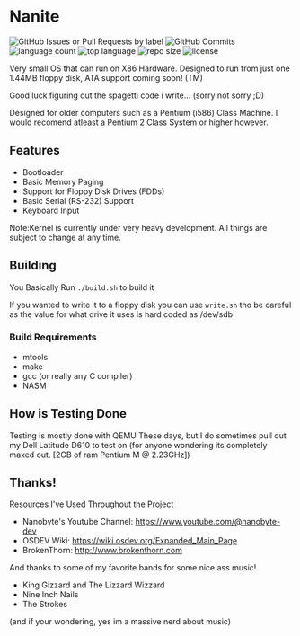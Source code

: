 # Nanite
![GitHub Issues or Pull Requests by label](https://img.shields.io/github/issues/PKM74/Nanite)
![GitHub Commits](https://img.shields.io/github/commit-activity/t/PKM74/Nanite)
![language count](https://img.shields.io/github/languages/count/PKM74/Nanite)
![top language](https://img.shields.io/github/languages/top/PKM74/Nanite)
![repo size](https://img.shields.io/github/repo-size/PKM74/Nanite)
![license](https://img.shields.io/github/license/PKM74/Nanite)

Very small OS that can run on X86 Hardware.
Designed to run from just one 1.44MB floppy disk, ATA support coming soon! (TM)

Good luck figuring out the spagetti code i write... (sorry not sorry ;D)

Designed for older computers such as a Pentium (i586) Class Machine. I would recomend atleast a Pentium 2 Class System or higher however.

## Features
- Bootloader
- Basic Memory Paging
- Support for Floppy Disk Drives (FDDs)
- Basic Serial (RS-232) Support
- Keyboard Input

Note:Kernel is currently under very heavy development.
All things are subject to change at any time.

## Building
You Basically Run `./build.sh` to build it

If you wanted to write it to a floppy disk you can use `write.sh` tho be careful as the value for what drive it uses is hard coded as /dev/sdb

### Build Requirements
- mtools
- make
- gcc (or really any C compiler)
- NASM

## How is Testing Done
Testing is mostly done with QEMU These days, but I do sometimes pull out my Dell Latitude D610 to test on (for anyone wondering its completely maxed out. [2GB of ram Pentium M @ 2.23GHz])

## Thanks! 
Resources I've Used Throughout the Project
- Nanobyte's Youtube Channel: https://www.youtube.com/@nanobyte-dev
- OSDEV Wiki: https://wiki.osdev.org/Expanded_Main_Page
- BrokenThorn: http://www.brokenthorn.com

And thanks to some of my favorite bands for some nice ass music!
- King Gizzard and The Lizzard Wizzard
- Nine Inch Nails
- The Strokes

(and if your wondering, yes im a massive nerd about music)